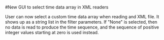 #New GUI to select time data array in XML readers

User can now select a custom time data array when reading and XML file.
It shows up as a string list in the filter parameters.
If "None" is selected, then no data is read to produce the time sequence,
and the sequence of positive integer values starting at zero is used instead.
